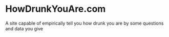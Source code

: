 # HowDrunkYouAre.com
A site capable of empirically tell you how drunk you are by some questions and data you give
